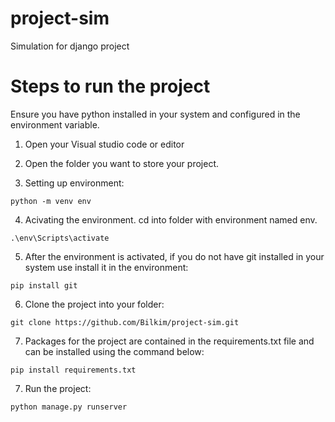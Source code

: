 # project-sim
Simulation for django project

# Steps to run the project

Ensure you have python installed in your system and configured in the environment variable.

1. Open your Visual studio code or editor
   
2. Open the folder you want to store your project.
   
3. Setting up environment:
```
python -m venv env
```
4. Acivating the environment. cd into folder with environment named env.

```
.\env\Scripts\activate
```

5. After the environment is activated, if you do not have git installed in your system use install it in the environment:
```
pip install git
```
6. Clone the project into your folder:
```
git clone https://github.com/Bilkim/project-sim.git
``` 
7. Packages for the project are contained in the requirements.txt file and can be installed using the command below:
```
pip install requirements.txt
```

7. Run the project:
```
python manage.py runserver
```


